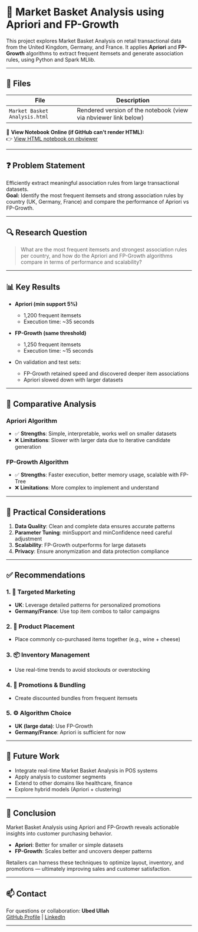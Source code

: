 # 🛒 Market Basket Analysis using Apriori and FP-Growth

This project explores Market Basket Analysis on retail transactional data from the United Kingdom, Germany, and France. It applies **Apriori** and **FP-Growth** algorithms to extract frequent itemsets and generate association rules, using Python and Spark MLlib.

---

## 📂 Files

| File                           | Description                                                     |
| ------------------------------ | --------------------------------------------------------------- |
| `Market Basket Analysis.html`  | Rendered version of the notebook (view via nbviewer link below) |



🔗 **View Notebook Online (if GitHub can't render HTML):**  
👉 [View HTML notebook on nbviewer](https://nbviewer.org/github/Ubed-982/Market-Basket-Analysis/blob/main/Market%20Basket%20Analysis.html)

---

## ❓ Problem Statement

Efficiently extract meaningful association rules from large transactional datasets.  
**Goal:** Identify the most frequent itemsets and strong association rules by country (UK, Germany, France) and compare the performance of Apriori vs FP-Growth.

---

## 🔍 Research Question

> What are the most frequent itemsets and strongest association rules per country, and how do the Apriori and FP-Growth algorithms compare in terms of performance and scalability?

---

## 📊 Key Results

- **Apriori (min support 5%)**
  - 1,200 frequent itemsets
  - Execution time: ~35 seconds

- **FP-Growth (same threshold)**
  - 1,250 frequent itemsets
  - Execution time: ~15 seconds

- On validation and test sets:
  - FP-Growth retained speed and discovered deeper item associations
  - Apriori slowed down with larger datasets

---

## 🔄 Comparative Analysis

### Apriori Algorithm

- ✅ **Strengths**: Simple, interpretable, works well on smaller datasets  
- ❌ **Limitations**: Slower with larger data due to iterative candidate generation

### FP-Growth Algorithm

- ✅ **Strengths**: Faster execution, better memory usage, scalable with FP-Tree  
- ❌ **Limitations**: More complex to implement and understand

---

## 🧠 Practical Considerations

1. **Data Quality**: Clean and complete data ensures accurate patterns  
2. **Parameter Tuning**: minSupport and minConfidence need careful adjustment  
3. **Scalability**: FP-Growth outperforms for large datasets  
4. **Privacy**: Ensure anonymization and data protection compliance  

---

## ✅ Recommendations

### 1. 🎯 Targeted Marketing
- **UK**: Leverage detailed patterns for personalized promotions
- **Germany/France**: Use top item combos to tailor campaigns

### 2. 🛒 Product Placement
- Place commonly co-purchased items together (e.g., wine + cheese)

### 3. 📦 Inventory Management
- Use real-time trends to avoid stockouts or overstocking

### 4. 💼 Promotions & Bundling
- Create discounted bundles from frequent itemsets

### 5. ⚙️ Algorithm Choice
- **UK (large data)**: Use FP-Growth  
- **Germany/France**: Apriori is sufficient for now

---

## 🔮 Future Work

- Integrate real-time Market Basket Analysis in POS systems  
- Apply analysis to customer segments  
- Extend to other domains like healthcare, finance  
- Explore hybrid models (Apriori + clustering)

---

## 🧾 Conclusion

Market Basket Analysis using Apriori and FP-Growth reveals actionable insights into customer purchasing behavior.  
- **Apriori**: Better for smaller or simple datasets  
- **FP-Growth**: Scales better and uncovers deeper patterns

Retailers can harness these techniques to optimize layout, inventory, and promotions — ultimately improving sales and customer satisfaction.

---

## 📫 Contact

For questions or collaboration:
**Ubed Ullah**   
[GitHub Profile](https://github.com/Ubed-982) | [LinkedIn](https://www.linkedin.com/in/ubedullah)

---

